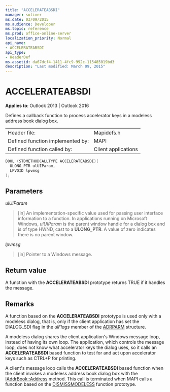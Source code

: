 ```yaml
---
title: "ACCELERATEABSDI"
manager: soliver
ms.date: 03/09/2015
ms.audience: Developer
ms.topic: reference
ms.prod: office-online-server
localization_priority: Normal
api_name:
- ACCELERATEABSDI
api_type:
- HeaderDef
ms.assetid: da67dcf4-1411-4fc9-992c-115485019bd3
description: "Last modified: March 09, 2015"
---
```


# ACCELERATEABSDI
 
**Applies to**: Outlook 2013 | Outlook 2016 
  
Defines a callback function to process accelerator keys in a modeless address book dialog box. 
  
|||
|:-----|:-----|
|Header file:  <br/> |Mapidefs.h  <br/> |
|Defined function implemented by:  <br/> |MAPI  <br/> |
|Defined function called by:  <br/> |Client applications  <br/> |
   
```cpp
BOOL (STDMETHODCALLTYPE ACCELERATEABSDI)( 
  ULONG_PTR ulUIParam,
  LPVOID lpvmsg
);
```

## Parameters

 _ulUIParam_
  
> [in] An implementation-specific value used for passing user interface information to a function. In applications running on Microsoft Windows,  _ulUIParam_ is the parent window handle for a dialog box and is of type HWND, cast to a **ULONG_PTR**. A value of zero indicates there is no parent window. 
    
 _lpvmsg_
  
> [in] Pointer to a Windows message.
    
## Return value

A function with the **ACCELERATEABSDI** prototype returns TRUE if it handles the message. 
  
## Remarks

A function based on the **ACCELERATEABSDI** prototype is used only with a modeless dialog, that is, only if the client application has set the DIALOG_SDI flag in the  _ulFlags_ member of the [ADRPARM](adrparm.md) structure. 
  
A modeless dialog shares the client application's Windows message loop, instead of having its own loop. The application, which controls the message loop, does not know what accelerator keys the dialog uses, so it calls an **ACCELERATEABSDI** based function to test for and act upon accelerator keys such as CTRL+P for printing. 
  
A client's message loop calls the **ACCELERATEABSDI** based function when the client invokes a modeless address book dialog box with the [IAddrBook::Address](iaddrbook-address.md) method. This call is terminated when MAPI calls a function based on the [DISMISSMODELESS](dismissmodeless.md) function prototype. 
  

